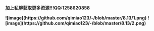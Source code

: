 <p><strong>加上私聊获取更多资源!!!QQ:1258620858</p>
![image](https://github.com/qimiao123/-/blob/master/8.13/1.png)
![image](https://github.com/qimiao123/-/blob/master/8.13/2.png)

